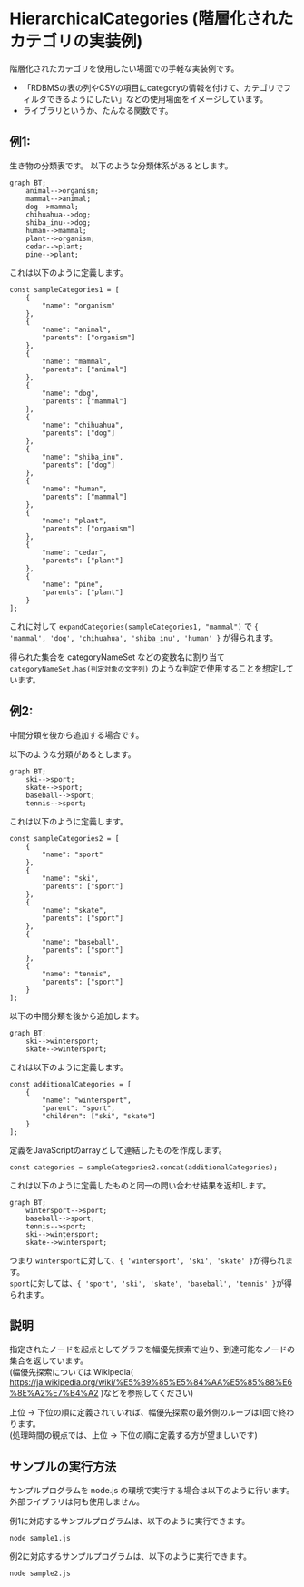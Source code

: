 # HierarchicalCategories (階層化されたカテゴリの実装例)
階層化されたカテゴリを使用したい場面での手軽な実装例です。
- 「RDBMSの表の列やCSVの項目にcategoryの情報を付けて、カテゴリでフィルタできるようにしたい」などの使用場面をイメージしています。
- ライブラリというか、たんなる関数です。

## 例1: 
生き物の分類表です。
以下のような分類体系があるとします。

```mermaid
graph BT;
    animal-->organism;
    mammal-->animal;
    dog-->mammal;
    chihuahua-->dog;
    shiba_inu-->dog;
    human-->mammal;
    plant-->organism;
    cedar-->plant;
    pine-->plant;
```

これは以下のように定義します。
```
const sampleCategories1 = [
    {
        "name": "organism"
    },
    {
        "name": "animal",
        "parents": ["organism"]
    },
    {
        "name": "mammal",
        "parents": ["animal"]
    },
    {
        "name": "dog",
        "parents": ["mammal"]
    },
    {
        "name": "chihuahua",
        "parents": ["dog"]
    },
    {
        "name": "shiba_inu",
        "parents": ["dog"]
    },
    {
        "name": "human",
        "parents": ["mammal"]
    },
    {
        "name": "plant",
        "parents": ["organism"]
    },
    {
        "name": "cedar",
        "parents": ["plant"]
    },
    {
        "name": "pine",
        "parents": ["plant"]
    }
];
```

これに対して ```expandCategories(sampleCategories1, "mammal")``` で ```{ 'mammal', 'dog', 'chihuahua', 'shiba_inu', 'human' }``` が得られます。

得られた集合を categoryNameSet などの変数名に割り当て ``` categoryNameSet.has(判定対象の文字列) ``` のような判定で使用することを想定しています。

## 例2: 

中間分類を後から追加する場合です。

以下のような分類があるとします。

```mermaid
graph BT;
    ski-->sport;
    skate-->sport;
    baseball-->sport;
    tennis-->sport;
```

これは以下のように定義します。
```
const sampleCategories2 = [
    {
        "name": "sport"
    },
    {
        "name": "ski",
        "parents": ["sport"]
    },
    {
        "name": "skate",
        "parents": ["sport"]
    },
    {
        "name": "baseball",
        "parents": ["sport"]
    },
    {
        "name": "tennis",
        "parents": ["sport"]
    }
];
```

以下の中間分類を後から追加します。

```mermaid
graph BT;
    ski-->wintersport;
    skate-->wintersport;
```

これは以下のように定義します。
```
const additionalCategories = [
    {
        "name": "wintersport",
        "parent": "sport",
        "children": ["ski", "skate"]
    }
];
```

定義をJavaScriptのarrayとして連結したものを作成します。
```
const categories = sampleCategories2.concat(additionalCategories);
```

これは以下のように定義したものと同一の問い合わせ結果を返却します。
```mermaid
graph BT;
    wintersport-->sport;
    baseball-->sport;
    tennis-->sport;
    ski-->wintersport;
    skate-->wintersport;
```

つまり ```wintersport```に対して、```{ 'wintersport', 'ski', 'skate' }```が得られます。
<br> ```sport```に対しては、```{ 'sport', 'ski', 'skate', 'baseball', 'tennis' }```が得られます。

## 説明
指定されたノードを起点としてグラフを幅優先探索で辿り、到達可能なノードの集合を返しています。
<br> (幅優先探索については Wikipedia( https://ja.wikipedia.org/wiki/%E5%B9%85%E5%84%AA%E5%85%88%E6%8E%A2%E7%B4%A2 )などを参照してください)

上位 → 下位の順に定義されていれば、幅優先探索の最外側のループは1回で終わります。
<br> (処理時間の観点では、上位 → 下位の順に定義する方が望ましいです)

## サンプルの実行方法
サンプルプログラムを node.js の環境で実行する場合は以下のように行います。外部ライブラリは何も使用しません。

例1に対応するサンプルプログラムは、以下のように実行できます。
```
node sample1.js
```

例2に対応するサンプルプログラムは、以下のように実行できます。
```
node sample2.js
```
